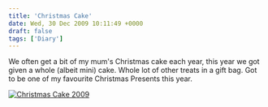 ```yaml
---
title: 'Christmas Cake'
date: Wed, 30 Dec 2009 10:11:49 +0000
draft: false
tags: ['Diary']
---
```


We often get a bit of my mum's Christmas cake each year, this year we got given a whole (albeit mini) cake. Whole lot of other treats in a gift bag. Got to be one of my favourite Christmas Presents this year.

[![Christmas Cake 2009](/uploads/2009/12/ChristmasCake2009-300x300.jpg "Christmas Cake 2009")](/uploads/2009/12/ChristmasCake2009.jpg)
